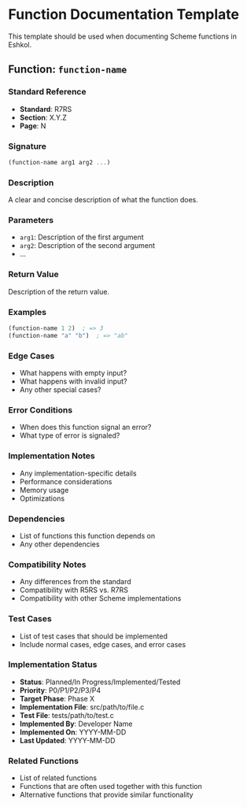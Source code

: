 # Function Documentation Template

This template should be used when documenting Scheme functions in Eshkol.

## Function: `function-name`

### Standard Reference
- **Standard**: R7RS
- **Section**: X.Y.Z
- **Page**: N

### Signature
```scheme
(function-name arg1 arg2 ...)
```

### Description
A clear and concise description of what the function does.

### Parameters
- `arg1`: Description of the first argument
- `arg2`: Description of the second argument
- ...

### Return Value
Description of the return value.

### Examples
```scheme
(function-name 1 2)  ; => 3
(function-name "a" "b")  ; => "ab"
```

### Edge Cases
- What happens with empty input?
- What happens with invalid input?
- Any other special cases?

### Error Conditions
- When does this function signal an error?
- What type of error is signaled?

### Implementation Notes
- Any implementation-specific details
- Performance considerations
- Memory usage
- Optimizations

### Dependencies
- List of functions this function depends on
- Any other dependencies

### Compatibility Notes
- Any differences from the standard
- Compatibility with R5RS vs. R7RS
- Compatibility with other Scheme implementations

### Test Cases
- List of test cases that should be implemented
- Include normal cases, edge cases, and error cases

### Implementation Status
- **Status**: Planned/In Progress/Implemented/Tested
- **Priority**: P0/P1/P2/P3/P4
- **Target Phase**: Phase X
- **Implementation File**: src/path/to/file.c
- **Test File**: tests/path/to/test.c
- **Implemented By**: Developer Name
- **Implemented On**: YYYY-MM-DD
- **Last Updated**: YYYY-MM-DD

### Related Functions
- List of related functions
- Functions that are often used together with this function
- Alternative functions that provide similar functionality

